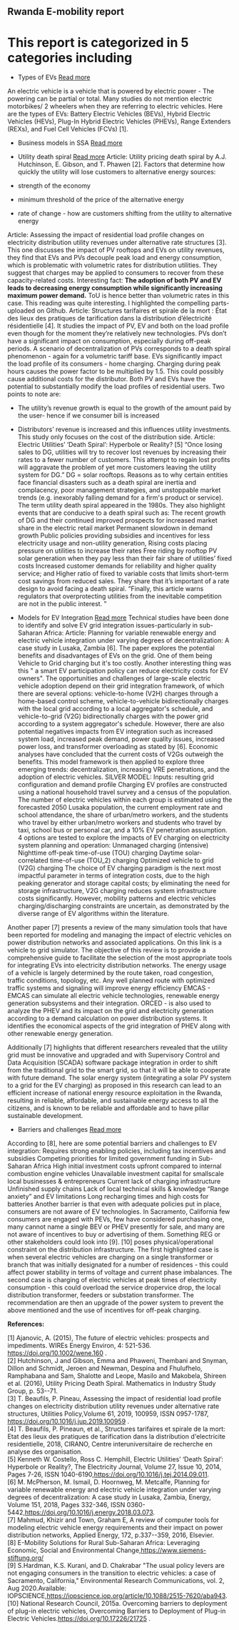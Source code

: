 ## Rwanda E-mobility report
# This report is categorized in 5 categories including
- Types of EVs
<a  href=" https://docs.google.com/document/d/1yayHW7z920zcGqBm-RYMis4h0bo-XJ2wGvydnnw4bAQ/edit ">Read more</a>

An electric vehicle is a vehicle that is powered by electric power - The powering can be partial or total. 
Many studies do not mention electric motorbikes/ 2 wheelers when they are referring to electric vehicles.
Here are the types of EVs: Battery Electric Vehicles (BEVs), Hybrid Electric Vehicles (HEVs), Plug-In Hybrid Electric Vehicles (PHEVs), Range Extenders (REXs), and Fuel Cell Vehicles (FCVs) [1].

- Business models in SSA
<a  href="https://docs.google.com/document/d/1PvKCvWaaIW8R7ebCtAwL3QLlUdLG6yHfffOichR_LrE/edit">Read more</a>

- Utility death spiral
<a  href="https://docs.google.com/document/d/1D1KrNDeght1h0OXqda2MmmldKLOi_UZu31UsXwjUM50/edit">Read more</a>
Article: Utility pricing death spiral by A.J. Hutchinson, E. Gibson, and T. Phawen [2].
Factors that determine how quickly the utility will lose customers to alternative energy sources:
- strength of the economy
- minimum threshold of the price of the alternative energy
- rate of change - how are customers shifting from the utility to alternative energy

Article: Assessing the impact of residential load profile changes on electricity distribution utility revenues under alternative rate structures [3]. This one discusses the impact of PV rooftops and EVs on utility revenues, they find that EVs and PVs decouple peak load and energy consumption, which is problematic with volumetric rates for distribution utilities. They suggest that charges may be applied to consumers to recover from these capacity-related costs. Interesting fact: **The adoption of both PV and EV leads to decreasing energy consumption while significantly increasing maximum power demand.** 
ToU is hence better than volumetric rates in this case.
This reading was quite interesting. I highlighted the compelling parts- uploaded on Github.
Article: Structures tarifaires et spirale de la mort : État des lieux des pratiques de tarification dans la distribution d’électricité résidentielle [4].
It studies the impact of PV, EV and both on the load profile even though for the moment they’re relatively new technologies.
PVs don’t have a significant impact on consumption, especially during off-peak periods.
A scenario of decentralization of PVs corresponds to a death spiral phenomenon - again for a volumetric tariff base.
EVs significantly impact the load profile of its consumers - home charging.
Charging during peak hours causes the power factor to be multiplied by 1.5. This could possibly cause additional costs for the distributor.
Both PV  and EVs have the potential to substantially modify the load profiles of residential users.
Two points to note are:
- The utility’s revenue growth is equal to the growth of the amount paid by the user- hence if we consumer bill is increased 
- Distributors’ revenue is increased and this influences utility investments.
This study only focuses on the cost of the distribution side.
Article: Electric Utilities’ ‘Death Spiral’: Hyperbole or Reality? [5]
“Once losing sales to DG, utilities will try to recover lost revenues by increasing their rates to a fewer number of customers. This attempt to regain lost profits will aggravate the problem of yet more customers leaving the utility system for DG.”
DG = solar rooftops.
Reasons as to why certain entities face financial disasters such as a death spiral are inertia and complacency, poor management strategies, and unstoppable market trends (e.g. inexorably falling demand for a firm's product or service).
The term utility death spiral appeared in the 1980s.
They also highlight events that are conducive to a death spiral such as:
The recent growth of DG and their continued improved prospects for increased market share in the electric retail market
Permanent slowdown in demand growth
Public policies providing subsidies and incentives for less electricity usage and non-utility generation,
Rising costs placing pressure on utilities to increase their rates
Free riding by rooftop PV solar generation when they pay less than their fair share of utilities’ fixed costs
Increased customer demands for reliability and higher quality service; and
Higher ratio of fixed to variable costs that limits short-term cost savings from reduced sales.
They share that it’s important of a  rate design to avoid facing a death spiral.
“Finally, this article warns regulators that overprotecting utilities from the inevitable competition are not in the public interest. ”

- Models for EV Integration
<a  href="https://docs.google.com/document/d/1Ve-d4Fcfa54-rcIl_GJfZ8uWzJo7STte1vew8CNclTI/edit">Read more</a>
Technical studies have been done to identify and solve EV grid integration issues-particularly in sub-Saharan Africa:
Article: Planning for variable renewable energy and electric vehicle integration under varying degrees of decentralization: A case study in Lusaka, Zambia [6]. 
The paper explores the potential benefits and disadvantages of EVs on the grid. One of them being Vehicle to Grid charging but it's too costly. Another interesting thing was this " a smart EV participation policy can reduce electricity costs for EV owners". The opportunities and challenges of large-scale electric vehicle adoption depend on their grid integration framework, of which there are several options: vehicle-to-home (V2H) charges through a home-based control scheme, vehicle-to-vehicle bidirectionally charges with the local grid according to a local aggregator's schedule, and vehicle-to-grid (V2G) bidirectionally charges with the power grid according to a system aggregator's schedule.
However, there are also potential negatives impacts from EV integration such as increased system load, increased peak demand, power quality issues, increased power loss, and transformer overloading as stated by [6].
Economic analyses have concluded that the current costs of V2Gs outweigh the benefits.
This model framework is then applied to explore three emerging trends: decentralization, increasing VRE penetrations, and the adoption of electric vehicles.
SILVER MODEL:
Inputs:
resulting grid configuration and demand profile
Charging EV profiles are constructed using a national household travel survey and a census of the population. The number of electric vehicles within each group is estimated using the forecasted 2050 Lusaka population, the current employment rate and school attendance, the share of urban/metro workers, and the students who travel by either urban/metro workers and students who travel by taxi, school bus or personal car, and a 10% EV penetration assumption.
 4 options are tested to explore the impacts of EV charging on electricity system planning and operation:
Unmanaged charging (intensive)
Nighttime off-peak time-of-use (TOU) charging
Daytime solar-correlated time-of-use (TOU_2) charging
Optimized vehicle to grid (V2G) charging
The choice of EV charging paradigm is the next most impactful parameter in terms of integration costs, due to the high peaking generator and storage capital costs; by eliminating the need for storage infrastructure, V2G charging reduces system infrastructure costs significantly.
However, mobility patterns and electric vehicles charging/discharging constraints are uncertain, as demonstrated by the diverse range of EV algorithms within the literature.

Another paper [7] presents a review of the many simulation tools that have been reported for modeling and managing the impact of electric vehicles on power distribution networks and associated applications. 
On this link is a vehicle to grid simulator.
The objective of this review is to provide a comprehensive guide to facilitate the selection of the most appropriate tools for integrating EVs into electricity distribution networks.
The energy usage of a vehicle is largely determined by the route taken, road congestion, traffic conditions, topology, etc. Any well planned route with optimized traffic systems and signaling will improve energy efficiency
EMCAS -  EMCAS can simulate all electric vehicle technologies, renewable energy generation subsystems and their integration.
ORCED -  is also used to analyze the PHEV and its impact on the grid and electricity generation according to a demand calculation on power distribution systems. It identifies the economical aspects of the grid integration of PHEV along with other renewable energy generation. 

Additionally [7] highlights that different researchers revealed that the utility grid must be innovative and upgraded and with Supervisory Control and Data Acquisition (SCADA) software package integration in order to shift from the traditional grid to the smart grid, so that it will be able to cooperate with future demand.
The solar energy system (integrating a solar PV system to a grid for the EV charging) as proposed in this research can lead to an efficient increase of national energy resource exploitation in the Rwanda, resulting in reliable, affordable, and sustainable energy access to all the citizens, and is known to be reliable and affordable and to have pillar sustainable development.

- Barriers and challenges
<a  href="https://docs.google.com/document/d/15tzaa5xlB8607IghbqvG4PEVJR2_TTZFIontVnQJGcM/edit">Read more</a>


According to [8], here are some potential barriers and challenges to EV integration:
Requires strong enabling policies, including tax incentives and subsidies
Competing priorities for limited government funding in Sub-Saharan Africa
High initial investment costs upfront compared to internal combustion engine vehicles
Unavailable investment capital for smallscale local businesses & entrepreneurs
Current lack of charging infrastructure
Unfinished supply chains 
Lack of local technical skills & knowledge
“Range anxiety” and EV limitations 
Long recharging times and high costs for batteries
 Another barrier is that even with adequate policies put in place, consumers are not aware of EV technologies.
In Sacramento, California few consumers are engaged with PEVs, few have considered purchasing one, many cannot name a single BEV or PHEV presently for sale, and many are not aware of incentives to buy or advertising of them. Something REG or other stakeholders could look into [9].
[10] poses physical/operational constraint on the distribution infrastructure. The first highlighted case is when several electric vehicles are charging on a single transformer or branch that was initially designated for a number of residences - this could affect power stability in terms of voltage and current phase imbalances. The second case is charging of electric vehicles at peak times of electricity consumption - this could overload the service dropervice drop, the local distribution transformer, feeders or substation transformer. The recommendation are then an upgrade of the power system to prevent the above mentioned and the use of incentives for off-peak charging.
 
**References:**

<p>[1] Ajanovic, A. (2015), The future of electric vehicles: prospects and impediments. WIREs Energy Environ, 4: 521-536.<a
    href=" https://doi.org/10.1002/wene.160 "> https://doi.org/10.1002/wene.160</a> .<br> 
[2] Hutchinson, J and Gibson, Emma and Phaweni, Thembani and Snyman, Dillon and Schmidt, Jeroen and Newman, Despina and Fhulufhelo, Ramphabana and Sam, Shalotte and Leope, Masilo and Makobela, Shireen et al. (2016), Utility Pricing Death Spiral. Mathematics in Industry Study Group, p. 53--71.<br>
[3] T. Beaufils, P. Pineau, Assessing the impact of residential load profile changes on electricity distribution utility revenues under alternative rate structures, Utilities Policy,Volume 61, 2019, 100959, ISSN 0957-1787,<a  href=" https://doi.org/10.1016/j.jup.2019.100959 "> https://doi.org/10.1016/j.jup.2019.100959</a> .<br>
 [4] T. Beaufils, P. Pineaun, et al., Structures tarifaires et spirale de la mort: Etat des lieux des pratiques de tarification dans la distribution d'electricite residentielle, 2018, CIRANO, Centre interuniversitaire de recherche en analyse des organisation.<br>
[5] Kenneth W. Costello, Ross C. Hemphill, Electric Utilities’ ‘Death Spiral’: Hyperbole or Reality?, The Electricity Journal, Volume 27, Issue 10, 2014, Pages 7-26, ISSN 1040-6190,<a  href=" https://doi.org/10.1016/j.tej.2014.09.011 ">https://doi.org/10.1016/j.tej.2014.09.011</a>.<br>
[6] M. McPherson, M. Ismail, D. Hoornweg, M. Metcalfe, Planning for variable renewable energy and electric vehicle integration under varying degrees of decentralization: A case study in Lusaka, Zambia, Energy, Volume 151, 2018, Pages 332-346, ISSN 0360-5442,<a href="https://doi.org/10.1016/j.energy.2018.03.073
 ">https://doi.org/10.1016/j.energy.2018.03.073</a>.<br>
[7] Mahmud, Khizir and Town, Graham E, A review of computer tools for modeling electric vehicle energy requirements and their impact on power distribution networks, Applied Energy, 172, p.337--359, 2016, Elsevier.<br>
[8] E-Mobility Solutions for Rural Sub-Saharan Africa: Leveraging Economic, Social and Environmental Change,<a href="https://www.siemens-stiftung.org/ ">https://www.siemens-stiftung.org/</a> <br>
[9] S.Hardman, K.S. Kurani, and D. Chakrabar "The usual policy levers are not engaging consumers in the transition to electric vehicles: a case of Sacramento, California," Environmental Research Communications, vol. 2, Aug 2020.Available: IOPSCIENCE,<a href="https://iopscience.iop.org/article/10.1088/2515-7620/aba943 ">https://iopscience.iop.org/article/10.1088/2515-7620/aba943</a>.<br>
[10] National Research Council, 2015a. Overcoming barriers to deployment of plug-in electric vehicles, Overcoming Barriers to Deployment of Plug-in Electric Vehicles.<a href="https://doi.org/10.17226/21725 ">https://doi.org/10.17226/21725</a> .
</p>











